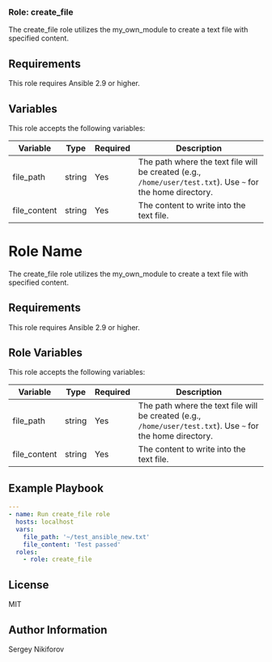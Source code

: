 ### Role: create_file

The create_file role utilizes the my_own_module to create a text file with specified content.

## Requirements

This role requires Ansible 2.9 or higher.

## Variables

This role accepts the following variables:    

| Variable | Type   | Required | Description                                  |
|-----------|--------|----------|----------------------------------------------|
| file_path    | string | Yes      | The path where the text file will be created (e.g., `/home/user/test.txt`). Use `~` for the home directory. |
| file_content | string | Yes      | The content to write into the text file.    |

Role Name
=========

The create_file role utilizes the my_own_module to create a text file with specified content.

Requirements
------------

This role requires Ansible 2.9 or higher.

Role Variables
--------------

This role accepts the following variables:    

| Variable | Type   | Required | Description                                  |
|-----------|--------|----------|----------------------------------------------|
| file_path    | string | Yes      | The path where the text file will be created (e.g., `/home/user/test.txt`). Use `~` for the home directory. |
| file_content | string | Yes      | The content to write into the text file.    |


Example Playbook
----------------

``` yaml
---
- name: Run create_file role
  hosts: localhost
  vars:
    file_path: '~/test_ansible_new.txt'
    file_content: 'Test passed'
  roles:
    - role: create_file
```

License
-------

MIT

Author Information
------------------

Sergey Nikiforov
